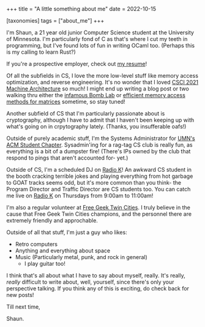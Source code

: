+++
title = "A little something about me"
date = 2022-10-15

[taxonomies]
tags = ["about_me"]
+++

I'm Shaun, a 21 year old junior Computer Science student at the University of Minnesota. I'm particularly fond of C as that's where I cut my teeth in programming, but I've found lots of fun in writing OCaml too. (Perhaps this is my calling to learn Rust?)

If you're a prospective employer, check out [my resume](/docs/resume_shaunloo_generic.pdf)!

Of all the subfields in CS, I love the more low-level stuff like memory access optimization, and reverse engineering. It's no wonder that I loved [CSCI 2021 Machine Architecture](https://www-users.cse.umn.edu/~kauffman/2021/) so much! I might end up writing a blog post or two walking thru either the [infamous Bomb Lab](https://www.cs.wm.edu/~liqun/teaching/cs304/cs304_15f/labs/bomblab.html) or [efficient memory access methods for matrices](https://coffeebeforearch.github.io/2020/06/23/mmul.html) sometime, so stay tuned!

Another subfield of CS that I'm particularly passionate about is cryptography, although I have to admit that I haven't been keeping up with what's going on in crpytography lately. (Thanks, you insufferable oafs!) 

Outside of purely academic stuff, I'm the Systems Administrator for [UMN's ACM Student Chapter](https://acm.umn.edu). Sysadmin'ing for a rag-tag CS club is really fun, as everything is a bit of a dumpster fire! (There's IPs owned by the club that respond to pings that aren't accounted for- yet.)

Outside of CS, I'm a scheduled DJ on [Radio K](https://radiok.org)! An awkward CS student in the booth cracking terrible jokes and playing everything from hot garbage to GOAT tracks seems odd, but it's more common than you think- the Program Director and Traffic Director are CS students too. You can catch me live on [Radio K](https://radiok.org) on Thursdays from 9:00am to 11:00am!

I'm also a regular volunteer at [Free Geek Twin Cities](https://www.freegeektwincities.org). I truly believe in the cause that Free Geek Twin Cities champions, and the personnel there are extremely friendly and approchable. 

Outside of all that stuff, I'm just a guy who likes:
- Retro computers
- Anything and everything about space
- Music (Particularly metal, punk, and rock in general)
    - I play guitar too!

I think that's all about what I have to say about myself, really. It's really, _really_ difficult to write about, well, yourself, since there's only your perspective talking. If you think any of this is exciting, do check back for new posts!

Till next time, 

Shaun.